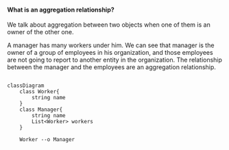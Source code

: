 #### What is an aggregation relationship?

We talk about aggregation between two objects when one of them is an owner of the other one.

A manager has many workers under him. We can see that manager is the owner of a group of employees in his organization, and those employees are not going to report to another entity in the organization. The relationship between the manager and the employees are an aggregation relationship.




```mermaid

classDiagram
    class Worker{
        string name
    }
    class Manager{
        string name
        List<Worker> workers
    }

    Worker --o Manager

```